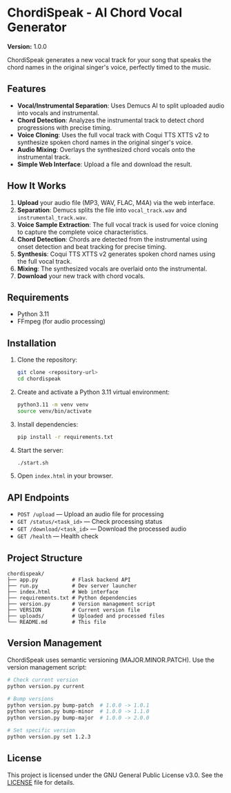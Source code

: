 # ChordiSpeak - AI Chord Vocal Generator

**Version:** 1.0.0

ChordiSpeak generates a new vocal track for your song that speaks the chord names in the original singer's voice, perfectly timed to the music.

## Features
- **Vocal/Instrumental Separation**: Uses Demucs AI to split uploaded audio into vocals and instrumental.
- **Chord Detection**: Analyzes the instrumental track to detect chord progressions with precise timing.
- **Voice Cloning**: Uses the full vocal track with Coqui TTS XTTS v2 to synthesize spoken chord names in the original singer's voice.
- **Audio Mixing**: Overlays the synthesized chord vocals onto the instrumental track.
- **Simple Web Interface**: Upload a file and download the result.

## How It Works
1. **Upload** your audio file (MP3, WAV, FLAC, M4A) via the web interface.
2. **Separation**: Demucs splits the file into `vocal_track.wav` and `instrumental_track.wav`.
3. **Voice Sample Extraction**: The full vocal track is used for voice cloning to capture the complete voice characteristics.
4. **Chord Detection**: Chords are detected from the instrumental using onset detection and beat tracking for precise timing.
5. **Synthesis**: Coqui TTS XTTS v2 generates spoken chord names using the full vocal track.
6. **Mixing**: The synthesized vocals are overlaid onto the instrumental.
7. **Download** your new track with chord vocals.

## Requirements
- Python 3.11
- FFmpeg (for audio processing)

## Installation
1. Clone the repository:
   ```bash
   git clone <repository-url>
   cd chordispeak
   ```
2. Create and activate a Python 3.11 virtual environment:
   ```bash
   python3.11 -m venv venv
   source venv/bin/activate
   ```
3. Install dependencies:
   ```bash
   pip install -r requirements.txt
   ```
4. Start the server:
   ```bash
   ./start.sh
   ```
5. Open `index.html` in your browser.

## API Endpoints
- `POST /upload` — Upload an audio file for processing
- `GET /status/<task_id>` — Check processing status
- `GET /download/<task_id>` — Download the processed audio
- `GET /health` — Health check

## Project Structure
```
chordispeak/
├── app.py           # Flask backend API
├── run.py           # Dev server launcher
├── index.html       # Web interface
├── requirements.txt # Python dependencies
├── version.py       # Version management script
├── VERSION          # Current version file
├── uploads/         # Uploaded and processed files
└── README.md        # This file
```

## Version Management

ChordiSpeak uses semantic versioning (MAJOR.MINOR.PATCH). Use the version management script:

```bash
# Check current version
python version.py current

# Bump versions
python version.py bump-patch  # 1.0.0 -> 1.0.1
python version.py bump-minor  # 1.0.0 -> 1.1.0  
python version.py bump-major  # 1.0.0 -> 2.0.0

# Set specific version
python version.py set 1.2.3
```

## License
This project is licensed under the GNU General Public License v3.0. See the [LICENSE](LICENSE) file for details.
